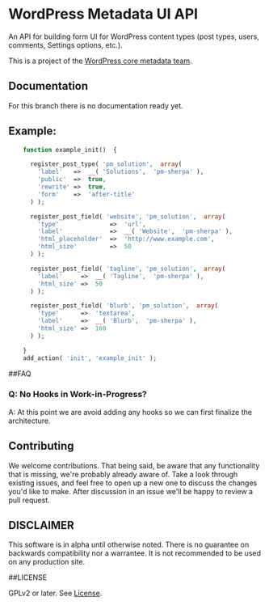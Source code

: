 WordPress Metadata UI API
=======================

An API for building form UI for WordPress content types (post types, users, comments, Settings options, etc.).

This is a project of the [WordPress core metadata team](http://make.wordpress.org/core/components/options-meta/).

## Documentation

For this branch there is no documentation ready yet.

## Example:

```php
    function example_init()  {

      register_post_type( 'pm_solution',  array(
        'label'   =>  __( 'Solutions',  'pm-sherpa' ),
        'public'  =>  true,
        'rewrite' =>  true,
        'form'    =>  'after-title'
      ) );

      register_post_field( 'website', 'pm_solution',  array(
        'type'              =>  'url',
        'label'             =>  __( 'Website',  'pm-sherpa' ),
        'html_placeholder'  =>  'http://www.example.com',
        'html_size'         =>  50
      ) );

      register_post_field( 'tagline', 'pm_solution',  array(
        'label'     =>  __( 'Tagline',  'pm-sherpa' ),
        'html_size' =>  50
      ) );

      register_post_field( 'blurb', 'pm_solution',  array(
        'type'      =>  'textarea',
        'label'     =>  __( 'Blurb',  'pm-sherpa' ),
        'html_size' =>  160
      ) );

    }
	add_action( 'init', 'example_init' );
```

##FAQ

### Q: No Hooks in Work-in-Progress?
A: At this point we are avoid adding any hooks so we can first finalize the architecture.

## Contributing

We welcome contributions. That being said, be aware that any functionality that is missing, we're probably already aware of. Take a look through existing issues, and feel free to open up a new one to discuss the changes you'd like to make. After discussion in an issue we'll be happy to review a pull request.

## DISCLAIMER

This software is in alpha until otherwise noted. There is no guarantee on backwards compatibility nor a warrantee. It is not recommended to be used on any production site.

##LICENSE

GPLv2 or later. See [License](LICENSE.txt).